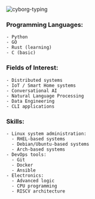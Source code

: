 ![cyborg-typing](https://github.com/d-muis/d-muis/assets/71331759/290158bf-e61a-4e85-8d0f-125eec609914)


### Programming Languages:
```
- Python
- GO
- Rust (learning)
- C (basic)
```

### Fields of Interest:
```
- Distributed systems
- IoT / Smart Home systems
- Conversational AI
- Natural Language Processing
- Data Engineering
- CLI applications
```

### Skills:
```
- Linux system administration:
  - RHEL-based systems
  - Debian/Ubuntu-based systems
  - Arch-based systems
- DevOps tools:
  - Git
  - Docker
  - Ansible
- Electronics:
  - Advanced logic
  - CPU programming
  - RISCV architecture
```

<!--
<table width:100% border="0" cellspacing="0" cellpadding="0">
 <tr>
    <th width="325px"><b style="font-size:50px">Programming Languages</b></td>
    <th width="325px"><b style="font-size:50px">Fields of Interest</b></td>
    <th width="325px"><b style="font-size:40px">Skills</b></td>
 </tr>
 <tr>
    <td>
     <ul>
       <li>Python</li>
       <li>GO</li>
       <li>Rust</li>
       <li>C</li>
     </ul>
    </td>
    <td>
     <ul>
       <li>Distributed systems</li>
       <li>IoT / Smart Home systems</li>
       <li>Conversational AI</li>
       <li>Natural Language Processing</li>
       <li>Data Engineering</li>
       <li>CLI applications</li>
     </ul>
    </td>
    <td>
      <ul>
       <li>Linux system administration
         <ul>
           <li>RHEL-based systems</li>
           <li>Debian/Ubuntu-based systems</li>
           <li>Arch-based systems</li>
         </ul>
       </li>
       <li>DevOps tools
         <ul>
           <li>Git</li>
           <li>Docker</li>
           <li>Ansible</li>
         </ul>
       </li>
       <li>Electronics
         <ul>
           <li>Advanced logic</li>
           <li>CPU programming</li>
           <li>RISC-V architecture</li>
         </ul>
       </li>
    </td>
 </tr>
</table>
-->

